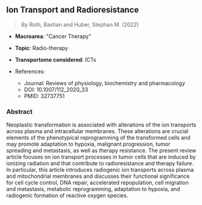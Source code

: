 ## Ion Transport and Radioresistance

> By Roth, Bastian and Huber, Stephan M. (2022)

- **Macroarea**: "Cancer Therapy"
- **Topic**: Radio-therapy
- **Transportome considered**: ICTs

- References:
  - Journal: Reviews of physiology, biochemistry and pharmacology
  - DOI: 10.1007/112_2020_33
  - PMID: 32737751

### Abstract

Neoplastic transformation is associated with alterations of the ion transports across plasma and intracellular membranes. These alterations are crucial elements of the phenotypical reprogramming of the transformed cells and may promote adaptation to hypoxia, malignant progression, tumor spreading and metastasis, as well as therapy resistance. The present review article focuses on ion transport processes in tumor cells that are induced by ionizing radiation and that contribute to radioresistance and therapy failure. In particular, this article introduces radiogenic ion transports across plasma and mitochondrial membranes and discusses their functional significance for cell cycle control, DNA repair, accelerated repopulation, cell migration and metastasis, metabolic reprogramming, adaptation to hypoxia, and radiogenic formation of reactive oxygen species.
